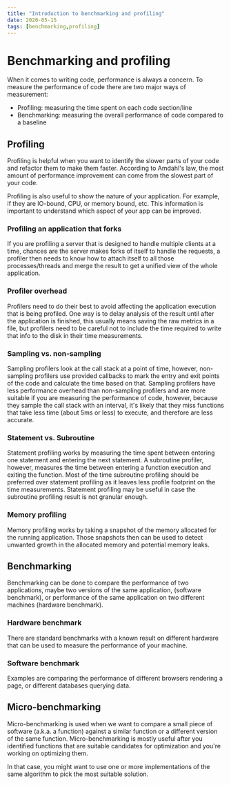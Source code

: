 ```yaml
---
title: "Introduction to benchmarking and profiling"
date: 2020-05-15
tags: [benchmarking,profiling]
---
```


# Benchmarking and profiling

When it comes to writing code, performance is always a concern. To measure the
performance of code there are two major ways of measurement:

- Profiling: measuring the time spent on each code section/line
- Benchmarking: measuring the overall performance of code compared to a
  baseline

## Profiling

Profiling is helpful when you want to identify the slower parts of your code
and refactor them to make them faster. According to Amdahl's law, the most
amount of performance improvement can come from the slowest part of your code.

Profiling is also useful to show the nature of your application. For example,
if they are IO-bound, CPU, or memory bound, etc. This information is
important to understand which aspect of your app can be improved.

### Profiling an application that forks

If you are profiling a server that is designed to handle multiple clients at a
time, chances are the server makes forks of itself to handle the requests, a
profiler then needs to know how to attach itself to all those processes/threads
and merge the result to get a unified view of the whole application.

### Profiler overhead

Profilers need to do their best to avoid affecting the application execution
that is being profiled. One way is to delay analysis of the result until after the
application is finished, this usually means saving the raw metrics in a file,
but profilers need to be careful not to include the time required to write
that info to the disk in their time measurements.

### Sampling vs. non-sampling

Sampling profilers look at the call stack at a point of time, however,
non-sampling profilers use provided callbacks to mark the entry and exit points
of the code and calculate the time based on that.  Sampling profilers have less
performance overhead than non-sampling profilers and are more suitable if you
are measuring the performance of code, however, because they sample the call
stack with an interval, it's likely that they miss functions that take less
time (about 5ms or less) to execute, and therefore are less accurate.

### Statement vs. Subroutine

Statement profiling works by measuring the time spent between entering one
statement and entering the next statement. A subroutine profiler, however,
measures the time between entering a function execution and exiting the
function. Most of the time subroutine profiling should be preferred over
statement profiling as it leaves less profile footprint on the time
measurements. Statement profiling may be useful in case the subroutine
profiling result is not granular enough.

### Memory profiling

Memory profiling works by taking a snapshot of the memory allocated for the
running application. Those snapshots then can be used to detect unwanted growth
in the allocated memory and potential memory leaks.

## Benchmarking

Benchmarking can be done to compare the performance of two applications, maybe
two versions of the same application, (software benchmark), or performance of
the same application on two different machines (hardware benchmark).

### Hardware benchmark

There are standard benchmarks with a known result on different hardware that
can be used to measure the performance of your machine.

### Software benchmark

Examples are comparing the performance of different browsers rendering a page,
or different databases querying data.

## Micro-benchmarking

Micro-benchmarking is used when we want to compare a small piece of software
(a.k.a. a function) against a similar function or a different version of the
same function. Micro-benchmarking is mostly useful after you identified
functions that are suitable candidates for optimization and you're working on
optimizing them.

In that case, you might want to use one or more implementations of the same
algorithm to pick the most suitable solution.
